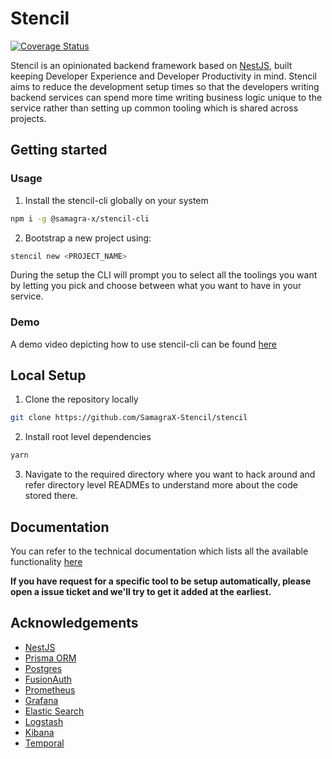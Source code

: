 # Stencil
[![Coverage Status](https://coveralls.io/repos/github/Savio629/stencil/badge.svg?branch=cov)](https://coveralls.io/github/Savio629/stencil?branch=cov)


Stencil is an opinionated backend framework based on [NestJS](https://nestjs.com), built keeping Developer Experience and Developer Productivity in mind. 
Stencil aims to reduce the development setup times so that the developers writing backend services can spend more time writing business logic unique to the service rather than setting up common tooling which is shared across projects. 


## Getting started

### Usage

1. Install the stencil-cli globally on your system
```bash
npm i -g @samagra-x/stencil-cli
```

2. Bootstrap a new project using:
```bash
stencil new <PROJECT_NAME> 
```
During the setup the CLI will prompt you to select all the toolings you want by letting you pick and choose between what you want to have in your service.

### Demo

A demo video depicting how to use stencil-cli can be found [here](https://drive.google.com/file/d/1RaafplnJMlfKgYB-WwyfINREjqoRQSLb/view?usp=sharing)

## Local Setup

1. Clone the repository locally
```bash
git clone https://github.com/SamagraX-Stencil/stencil
```

2. Install root level dependencies
```bash
yarn 
```

3. Navigate to the required directory where you want to hack around and refer directory level READMEs to understand more about the code stored there.

## Documentation

You can refer to the technical documentation which lists all the available functionality [here](https://stencil-docs.vercel.app/)

**If you have request for a specific tool to be setup automatically, please open a issue ticket and we'll try to get it added at the earliest.**

## Acknowledgements

- [NestJS](https://nestjs.com/) 
- [Prisma ORM](https://prisma.io/) 
- [Postgres](https://www.postgresql.org/) 
- [FusionAuth](https://fusionauth.io/)
- [Prometheus](https://prometheus.io/) 
- [Grafana](https://grafana.com) 
- [Elastic Search](https://www.elastic.co/)
- [Logstash](https://www.elastic.co/logstash)
- [Kibana](https://www.elastic.co/kibana)
- [Temporal](https://temporal.io)
